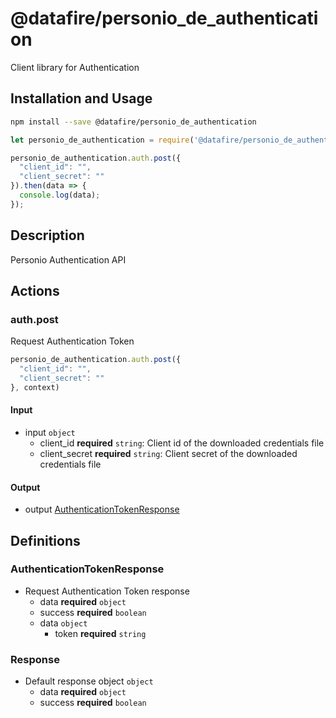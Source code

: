 # @datafire/personio_de_authentication

Client library for Authentication

## Installation and Usage
```bash
npm install --save @datafire/personio_de_authentication
```
```js
let personio_de_authentication = require('@datafire/personio_de_authentication').create();

personio_de_authentication.auth.post({
  "client_id": "",
  "client_secret": ""
}).then(data => {
  console.log(data);
});
```

## Description

Personio Authentication API

## Actions

### auth.post
Request Authentication Token


```js
personio_de_authentication.auth.post({
  "client_id": "",
  "client_secret": ""
}, context)
```

#### Input
* input `object`
  * client_id **required** `string`: Client id of the downloaded credentials file
  * client_secret **required** `string`: Client secret of the downloaded credentials file

#### Output
* output [AuthenticationTokenResponse](#authenticationtokenresponse)



## Definitions

### AuthenticationTokenResponse
* Request Authentication Token response
  * data **required** `object`
  * success **required** `boolean`
  * data `object`
    * token **required** `string`

### Response
* Default response object `object`
  * data **required** `object`
  * success **required** `boolean`


